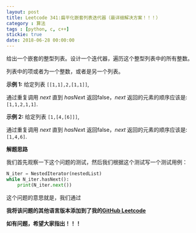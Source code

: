 ```yaml
---
layout: post
title: Leetcode 341:扁平化嵌套列表迭代器（最详细解决方案！！！）
category : 算法
tags : [python, c, c++]
stickie: true
date: 2018-06-28 00:00:00
---
```


给出一个嵌套的整型列表。设计一个迭代器，遍历这个整型列表中的所有整数。

列表中的项或者为一个整数，或者是另一个列表。

**示例 1:**
给定列表 `[[1,1],2,[1,1]]`,

通过重复调用 *next* 直到 *hasNex*t 返回false，*next* 返回的元素的顺序应该是: `[1,1,2,1,1]`.

**示例 2:**
给定列表 `[1,[4,[6]]]`,

通过重复调用 *next* 直到 *hasNex*t 返回false，*next* 返回的元素的顺序应该是: `[1,4,6]`.

**解题思路**

我们首先观察一下这个问题的测试，然后我们根据这个测试写一个测试用例：

```python
N_iter = NestedIterator(nestedList)
while N_iter.hasNext():
    print(N_iter.next())
```

这个问题的意思就是，我们通过

**我将该问题的其他语言版本添加到了我的[GitHub Leetcode](https://github.com/luliyucoordinate/Leetcode)**

**如有问题，希望大家指出！！！**